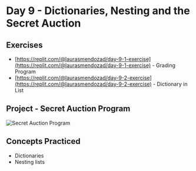 # Day 9 - Dictionaries, Nesting and the Secret Auction
## Exercises
- [https://replit.com/@laurasmendozad/day-9-1-exercise](https://replit.com/@laurasmendozad/day-9-1-exercise) - Grading Program
- [https://replit.com/@laurasmendozad/day-9-2-exercise](https://replit.com/@laurasmendozad/day-9-2-exercise) - Dictionary in List

## Project - Secret Auction Program
![Secret Auction Program](https://github.com/laurasmendozad/100-Days-Of-Code-Python/assets/58611097/fc99779e-d35c-4dba-b7ee-b1f24ff46689)

## Concepts Practiced
- Dictionaries
- Nesting lists
